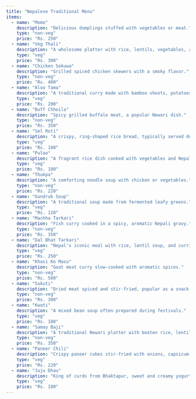 ```yaml
---
title: "Nepalese Traditional Menu"
items:
  - name: "Momo"
    description: "Delicious dumplings stuffed with vegetables or meat."
    type: "non-veg"
    price: "Rs. 250"
  - name: "Veg Thali"
    description: "A wholesome platter with rice, lentils, vegetables, and pickles."
    type: "veg"
    price: "Rs. 300"
  - name: "Chicken Sekuwa"
    description: "Grilled spiced chicken skewers with a smoky flavor."
    type: "non-veg"
    price: "Rs. 400"
  - name: "Aloo Tama"
    description: "A traditional curry made with bamboo shoots, potatoes, and black-eyed peas."
    type: "veg"
    price: "Rs. 200"
  - name: "Buff Chhoila"
    description: "Spicy grilled buffalo meat, a popular Newari dish."
    type: "non-veg"
    price: "Rs. 350"
  - name: "Sel Roti"
    description: "A crispy, ring-shaped rice bread, typically served during festivals."
    type: "veg"
    price: "Rs. 100"
  - name: "Pulao"
    description: "A fragrant rice dish cooked with vegetables and Nepali spices."
    type: "veg"
    price: "Rs. 180"
  - name: "Thukpa"
    description: "A comforting noodle soup with chicken or vegetables."
    type: "non-veg"
    price: "Rs. 220"
  - name: "Gundruk Soup"
    description: "A traditional soup made from fermented leafy greens."
    type: "veg"
    price: "Rs. 120"
  - name: "Machha Tarkari"
    description: "Fish curry cooked in a spicy, aromatic Nepali gravy."
    type: "non-veg"
    price: "Rs. 350"
  - name: "Dal Bhat Tarkari"
    description: "Nepal's iconic meal with rice, lentil soup, and curried vegetables."
    type: "veg"
    price: "Rs. 250"
  - name: "Khasi Ko Masu"
    description: "Goat meat curry slow-cooked with aromatic spices."
    type: "non-veg"
    price: "Rs. 500"
  - name: "Sukuti"
    description: "Dried meat spiced and stir-fried, popular as a snack or side dish."
    type: "non-veg"
    price: "Rs. 300"
  - name: "Kwati"
    description: "A mixed bean soup often prepared during festivals."
    type: "veg"
    price: "Rs. 180"
  - name: "Samay Baji"
    description: "A traditional Newari platter with beaten rice, lentils, boiled eggs, and pickles."
    type: "non-veg"
    price: "Rs. 350"
  - name: "Paneer Chili"
    description: "Crispy paneer cubes stir-fried with onions, capsicum, and Nepali spices."
    type: "veg"
    price: "Rs. 220"
  - name: "Juju Dhau"
    description: "King of curds from Bhaktapur, sweet and creamy yogurt."
    type: "veg"
    price: "Rs. 100"
---
```

